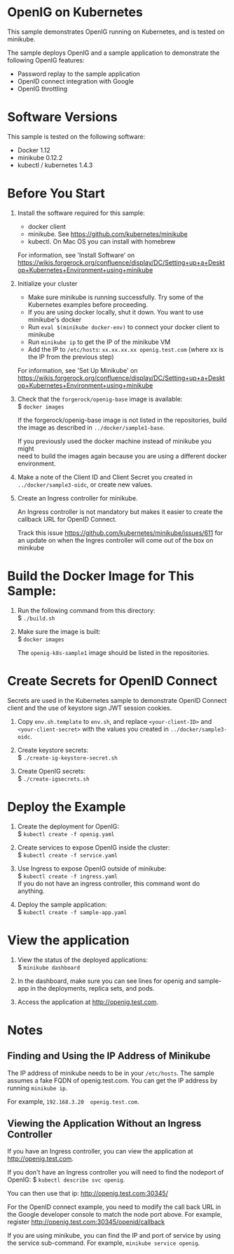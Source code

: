 # OpenIG on Kubernetes 

This sample demonstrates OpenIG running on Kubernetes, and is tested on minikube.

The sample deploys OpenIG and a sample application to demonstrate the following OpenIG features:
* Password replay to the sample application
* OpenID connect integration with Google 
* OpenIG throttling 

# Software Versions
This sample is tested on the following software:
* Docker 1.12
* minikube 0.12.2
* kubectl / kubernetes 1.4.3


# Before You Start
1. Install the software required for this sample:
    * docker client
    * minikube.  See https://github.com/kubernetes/minikube 
    * kubectl.  On Mac OS you can install with homebrew
    
    For information, see 'Install Software' on
    https://wikis.forgerock.org/confluence/display/DC/Setting+up+a+Desktop+Kubernetes+Environment+using+minikube

2. Initialize your cluster
    * Make sure minikube is running successfully. Try some of the Kubernetes examples before proceeding.
    * If you are using docker locally, shut it down. You want to use minikube's docker
    * Run  ```eval $(minikube docker-env)``` to connect your docker client to minikube
    * Run ```minikube ip``` to get the IP of the minikube VM
    * Add the IP to `/etc/hosts`:  ```xx.xx.xx.xx openig.test.com```  (where xx is the IP from the previous step)
  
    For information, see 'Set Up Minikube' on  
    https://wikis.forgerock.org/confluence/display/DC/Setting+up+a+Desktop+Kubernetes+Environment+using+minikube
    
3. Check that the `forgerock/openig-base` image is available:<br>
    $ `docker images`

    If the forgerock/openig-base image is not listed in the repositories,
    build the image as described in `../docker/sample1-base`.
    
    If you previously used the docker machine instead of minikube you might  
    need to build the images again because you are using a different docker environment.
    
4. Make a note of the Client ID and Client Secret you created in `../docker/sample3-oidc`, or create new values.    

5. Create an Ingress controller for minikube.<br>
   
    An Ingress controller is not mandatory but makes it easier to create the callback URL for OpenID Connect.
  
    Track this issue https://github.com/kubernetes/minikube/issues/611 for an update on when the Ingres controller
    will come out of the box on minikube


# Build the Docker Image for This Sample:
1. Run the following command from this directory:<br>
    $ `./build.sh`

2. Make sure the image is built:<br>
    $ `docker images`

    The `openig-k8s-sample1` image should be listed in the repositories.


# Create Secrets for OpenID Connect
Secrets are used in the Kubernetes sample to demonstrate OpenID Connect client and the use of keystore sign JWT session cookies.

1. Copy `env.sh.template` to  `env.sh`, and replace `<your-client-ID>` and `<your-client-secret>` with the values you created in `../docker/sample3-oidc`.

2. Create keystore secrets:<br>
    $ `./create-ig-keystore-secret.sh`

3. Create OpenIG secrets:<br>
    $ `./create-igsecrets.sh`



# Deploy the Example
1. Create the deployment for OpenIG:<br>
 $ `kubectl create -f openig.yaml`

2. Create services to expose OpenIG inside the cluster:<br>
 $ `kubectl create -f service.yaml`

3. Use Ingress to expose OpenIG outside of minikube:<br>
 $ `kubectl create -f ingress.yaml`<br>
 If you do not have an ingress controller, this command wont do anything.

4. Deploy the sample application:<br>
 $ `kubectl create -f sample-app.yaml`



# View the application
1. View the status of the deployed applications:<br>
    $ `minikube dashboard`

2. In the dashboard, make sure you can see lines for openig and sample-app in the deployments, replica sets, and pods.

3. Access the application at http://openig.test.com.


# Notes

Finding and Using the IP Address of Minikube
---
The IP address of minikube needs to be in your `/etc/hosts`. The sample assumes a fake FQDN of openig.test.com. You
can get the IP address by running ```minikube ip```.

For example, `192.168.3.20  openig.test.com`.


Viewing the Application Without an Ingress Controller
---
If you have an Ingress controller, you can view the application at http://openig.test.com.

If you don't have an Ingress controller you will need to find the nodeport of OpenIG:
$ `kubectl describe svc openig`.

You can then use that ip: http://openig.test.com:30345/

For the OpenID connect example, you need to modify the call back URL in the Google developer
console to match the node port above. For example, register http://openig.test.com:30345/openid/callback

If you are using minikube, you can find the IP and port of service by using the service sub-command. For example,
`minikube service openig`.
